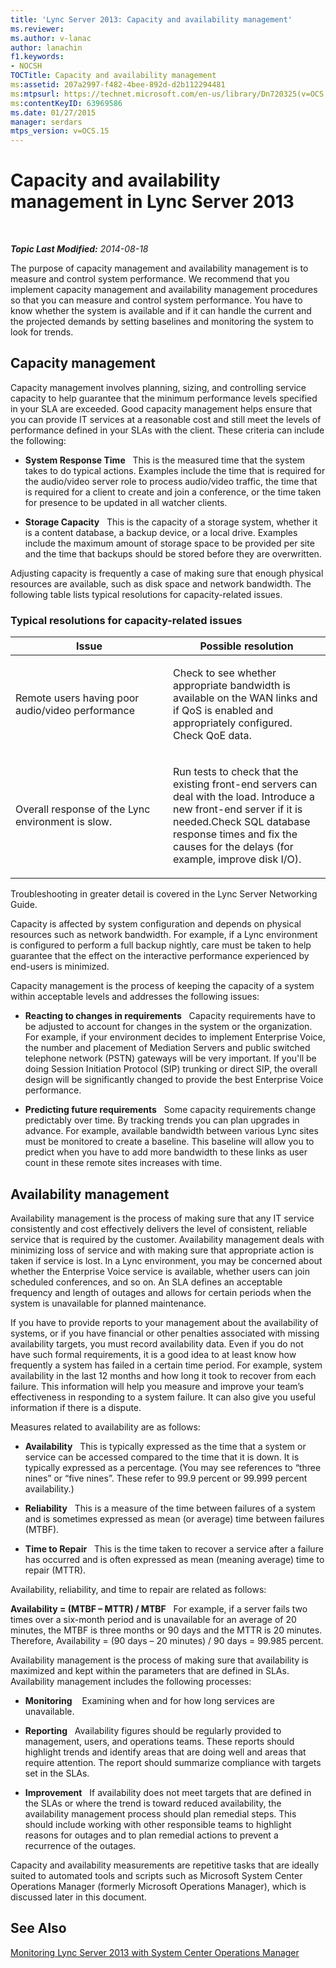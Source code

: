 ```yaml
---
title: 'Lync Server 2013: Capacity and availability management'
ms.reviewer: 
ms.author: v-lanac
author: lanachin
f1.keywords:
- NOCSH
TOCTitle: Capacity and availability management
ms:assetid: 207a2997-f482-4bee-892d-d2b112294481
ms:mtpsurl: https://technet.microsoft.com/en-us/library/Dn720325(v=OCS.15)
ms:contentKeyID: 63969586
ms.date: 01/27/2015
manager: serdars
mtps_version: v=OCS.15
---
```


# Capacity and availability management in Lync Server 2013

<div data-xmlns="http://www.w3.org/1999/xhtml">

<div class="topic" data-xmlns="http://www.w3.org/1999/xhtml" data-msxsl="urn:schemas-microsoft-com:xslt" data-cs="https://msdn.microsoft.com/">

<div data-asp="https://msdn2.microsoft.com/asp">



</div>

<div id="mainSection">

<div id="mainBody">

<span> </span>

_**Topic Last Modified:** 2014-08-18_

The purpose of capacity management and availability management is to measure and control system performance. We recommend that you implement capacity management and availability management procedures so that you can measure and control system performance. You have to know whether the system is available and if it can handle the current and the projected demands by setting baselines and monitoring the system to look for trends.

<div>

## Capacity management

Capacity management involves planning, sizing, and controlling service capacity to help guarantee that the minimum performance levels specified in your SLA are exceeded. Good capacity management helps ensure that you can provide IT services at a reasonable cost and still meet the levels of performance defined in your SLAs with the client. These criteria can include the following:

  - **System Response Time**   This is the measured time that the system takes to do typical actions. Examples include the time that is required for the audio/video server role to process audio/video traffic, the time that is required for a client to create and join a conference, or the time taken for presence to be updated in all watcher clients.

  - **Storage Capacity**   This is the capacity of a storage system, whether it is a content database, a backup device, or a local drive. Examples include the maximum amount of storage space to be provided per site and the time that backups should be stored before they are overwritten.

Adjusting capacity is frequently a case of making sure that enough physical resources are available, such as disk space and network bandwidth. The following table lists typical resolutions for capacity-related issues.

### Typical resolutions for capacity-related issues

<table>
<colgroup>
<col style="width: 50%" />
<col style="width: 50%" />
</colgroup>
<thead>
<tr class="header">
<th>Issue</th>
<th>Possible resolution</th>
</tr>
</thead>
<tbody>
<tr class="odd">
<td><p>Remote users having poor audio/video performance</p></td>
<td><p>Check to see whether appropriate bandwidth is available on the WAN links and if QoS is enabled and appropriately configured. Check QoE data.</p></td>
</tr>
<tr class="even">
<td><p>Overall response of the Lync environment is slow.</p></td>
<td><p>Run tests to check that the existing front-end servers can deal with the load. Introduce a new front-end server if it is needed.Check SQL database response times and fix the causes for the delays (for example, improve disk I/O).</p></td>
</tr>
</tbody>
</table>


Troubleshooting in greater detail is covered in the Lync Server Networking Guide.

Capacity is affected by system configuration and depends on physical resources such as network bandwidth. For example, if a Lync environment is configured to perform a full backup nightly, care must be taken to help guarantee that the effect on the interactive performance experienced by end-users is minimized.

Capacity management is the process of keeping the capacity of a system within acceptable levels and addresses the following issues:

  - **Reacting to changes in requirements**   Capacity requirements have to be adjusted to account for changes in the system or the organization. For example, if your environment decides to implement Enterprise Voice, the number and placement of Mediation Servers and public switched telephone network (PSTN) gateways will be very important. If you'll be doing Session Initiation Protocol (SIP) trunking or direct SIP, the overall design will be significantly changed to provide the best Enterprise Voice performance.

  - **Predicting future requirements**   Some capacity requirements change predictably over time. By tracking trends you can plan upgrades in advance. For example, available bandwidth between various Lync sites must be monitored to create a baseline. This baseline will allow you to predict when you have to add more bandwidth to these links as user count in these remote sites increases with time.

</div>

<div>

## Availability management

Availability management is the process of making sure that any IT service consistently and cost effectively delivers the level of consistent, reliable service that is required by the customer. Availability management deals with minimizing loss of service and with making sure that appropriate action is taken if service is lost. In a Lync environment, you may be concerned about whether the Enterprise Voice service is available, whether users can join scheduled conferences, and so on. An SLA defines an acceptable frequency and length of outages and allows for certain periods when the system is unavailable for planned maintenance.

If you have to provide reports to your management about the availability of systems, or if you have financial or other penalties associated with missing availability targets, you must record availability data. Even if you do not have such formal requirements, it is a good idea to at least know how frequently a system has failed in a certain time period. For example, system availability in the last 12 months and how long it took to recover from each failure. This information will help you measure and improve your team’s effectiveness in responding to a system failure. It can also give you useful information if there is a dispute.

Measures related to availability are as follows:

  - **Availability**   This is typically expressed as the time that a system or service can be accessed compared to the time that it is down. It is typically expressed as a percentage. (You may see references to “three nines” or “five nines”. These refer to 99.9 percent or 99.999 percent availability.)

  - **Reliability**   This is a measure of the time between failures of a system and is sometimes expressed as mean (or average) time between failures (MTBF).

  - **Time to Repair**   This is the time taken to recover a service after a failure has occurred and is often expressed as mean (meaning average) time to repair (MTTR).

Availability, reliability, and time to repair are related as follows:

**Availability = (MTBF – MTTR) / MTBF**   For example, if a server fails two times over a six-month period and is unavailable for an average of 20 minutes, the MTBF is three months or 90 days and the MTTR is 20 minutes. Therefore, Availability = (90 days – 20 minutes) / 90 days = 99.985 percent.

Availability management is the process of making sure that availability is maximized and kept within the parameters that are defined in SLAs. Availability management includes the following processes:

  - **Monitoring**    Examining when and for how long services are unavailable.

  - **Reporting**   Availability figures should be regularly provided to management, users, and operations teams. These reports should highlight trends and identify areas that are doing well and areas that require attention. The report should summarize compliance with targets set in the SLAs.

  - **Improvement**   If availability does not meet targets that are defined in the SLAs or where the trend is toward reduced availability, the availability management process should plan remedial steps. This should include working with other responsible teams to highlight reasons for outages and to plan remedial actions to prevent a recurrence of the outages.

Capacity and availability measurements are repetitive tasks that are ideally suited to automated tools and scripts such as Microsoft System Center Operations Manager (formerly Microsoft Operations Manager), which is discussed later in this document.

</div>

<div>

## See Also


[Monitoring Lync Server 2013 with System Center Operations Manager](lync-server-2013-monitoring-lync-server-with-system-center-operations-manager.md)  
  

</div>

</div>

<span> </span>

</div>

</div>

</div>


